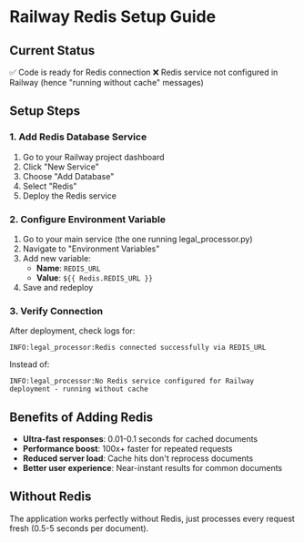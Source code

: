 # Railway Redis Setup Guide

## Current Status
✅ Code is ready for Redis connection
❌ Redis service not configured in Railway (hence "running without cache" messages)

## Setup Steps

### 1. Add Redis Database Service
1. Go to your Railway project dashboard
2. Click "New Service" 
3. Choose "Add Database"
4. Select "Redis"
5. Deploy the Redis service

### 2. Configure Environment Variable
1. Go to your main service (the one running legal_processor.py)
2. Navigate to "Environment Variables" 
3. Add new variable:
   - **Name**: `REDIS_URL`
   - **Value**: `${{ Redis.REDIS_URL }}`
4. Save and redeploy

### 3. Verify Connection
After deployment, check logs for:
```
INFO:legal_processor:Redis connected successfully via REDIS_URL
```

Instead of:
```
INFO:legal_processor:No Redis service configured for Railway deployment - running without cache
```

## Benefits of Adding Redis
- **Ultra-fast responses**: 0.01-0.1 seconds for cached documents
- **Performance boost**: 100x+ faster for repeated requests  
- **Reduced server load**: Cache hits don't reprocess documents
- **Better user experience**: Near-instant results for common documents

## Without Redis
The application works perfectly without Redis, just processes every request fresh (0.5-5 seconds per document).